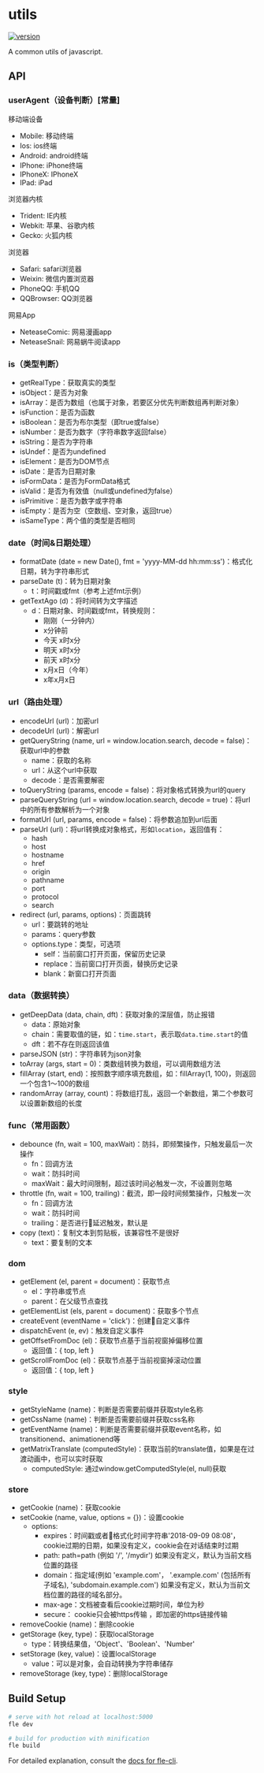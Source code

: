 # utils

[![version](https://img.shields.io/npm/v/@axe/utils.svg)](https://www.npmjs.org/package/@axe/utils)

A common utils of javascript.

## API

### userAgent（设备判断）[常量]

移动端设备

* Mobile: 移动终端
* Ios: ios终端
* Android: android终端
* IPhone: iPhone终端
* IPhoneX: IPhoneX
* IPad: iPad

浏览器内核

* Trident: IE内核
* Webkit: 苹果、谷歌内核
* Gecko: 火狐内核

浏览器

* Safari: safari浏览器
* Weixin: 微信内置浏览器
* PhoneQQ: 手机QQ
* QQBrowser: QQ浏览器

网易App

* NeteaseComic: 网易漫画app
* NeteaseSnail: 网易蜗牛阅读app

### is（类型判断）

* getRealType：获取真实的类型
* isObject：是否为对象
* isArray：是否为数组（也属于对象，若要区分优先判断数组再判断对象）
* isFunction：是否为函数
* isBoolean：是否为布尔类型（即true或false）
* isNumber：是否为数字（字符串数字返回false）
* isString：是否为字符串
* isUndef：是否为undefined
* isElement：是否为DOM节点
* isDate：是否为日期对象
* isFormData：是否为FormData格式
* isValid：是否为有效值（null或undefined为false）
* isPrimitive：是否为数字或字符串
* isEmpty：是否为空（空数组、空对象，返回true）
* isSameType：两个值的类型是否相同

### date（时间&日期处理）

* formatDate (date = new Date(), fmt = 'yyyy-MM-dd hh:mm:ss')：格式化日期，转为字符串形式
* parseDate (t)：转为日期对象
  * t：时间戳或fmt（参考上述fmt示例）
* getTextAgo (d)：将时间转为文字描述
  * d：日期对象、时间戳或fmt，转换规则：
    * 刚刚（一分钟内）
    * x分钟前
    * 今天 x时x分
    * 明天 x时x分
    * 前天 x时x分
    * x月x日（今年）
    * x年x月x日

### url（路由处理）

* encodeUrl (url)：加密url
* decodeUrl (url)：解密url
* getQueryString (name, url = window.location.search, decode = false)：获取url中的参数
  * name：获取的名称
  * url：从这个url中获取
  * decode：是否需要解密
* toQueryString (params, encode = false)：将对象格式转换为url的query
* parseQueryString (url = window.location.search, decode = true)：将url中的所有参数解析为一个对象
* formatUrl (url, params, encode = false)：将参数追加到url后面
* parseUrl (url)：将url转换成对象格式，形如`location`，返回值有：
  * hash
  * host
  * hostname
  * href
  * origin
  * pathname
  * port
  * protocol
  * search
* redirect (url, params, options)：页面跳转
  * url：要跳转的地址
  * params：query参数
  * options.type：类型，可选项
    * self：当前窗口打开页面，保留历史记录
    * replace：当前窗口打开页面，替换历史记录
    * blank：新窗口打开页面

### data（数据转换）

* getDeepData (data, chain, dft)：获取对象的深层值，防止报错
  * data：原始对象
  * chain：需要取值的链，如：`time.start`，表示取`data.time.start`的值
  * dft：若不存在则返回该值
* parseJSON (str)：字符串转为json对象
* toArray (args, start = 0)：类数组转换为数组，可以调用数组方法
* fillArray (start, end)：按照数字顺序填充数组，如：fillArray(1, 100)，则返回一个包含1～100的数组
* randomArray (array, count)：将数组打乱，返回一个新数组，第二个参数可以设置新数组的长度

### func（常用函数）

* debounce (fn, wait = 100, maxWait)：防抖，即频繁操作，只触发最后一次操作
  * fn：回调方法
  * wait：防抖时间
  * maxWait：最大时间限制，超过该时间必触发一次，不设置则忽略
* throttle (fn, wait = 100, trailing)：截流，即一段时间频繁操作，只触发一次
  * fn：回调方法
  * wait：防抖时间
  * trailing：是否进行延迟触发，默认是
* copy (text)：复制文本到剪贴板，该兼容性不是很好
  * text：要复制的文本

### dom

* getElement (el, parent = document)：获取节点
  * el：字符串或节点
  * parent：在父级节点查找
* getElementList (els, parent = document)：获取多个节点
* createEvent (eventName = 'click')：创建自定义事件
* dispatchEvent (e, ev)：触发自定义事件
* getOffsetFromDoc (el)：获取节点基于当前视窗掉偏移位置
  * 返回值：{ top, left }
* getScrollFromDoc (el)：获取节点基于当前视窗掉滚动位置
  * 返回值：{ top, left }

### style

* getStyleName (name)：判断是否需要前缀并获取style名称
* getCssName (name)：判断是否需要前缀并获取css名称
* getEventName (name)：判断是否需要前缀并获取event名称，如transitionend、animationend等
* getMatrixTranslate (computedStyle)：获取当前的translate值，如果是在过渡动画中，也可以实时获取
  * computedStyle: 通过window.getComputedStyle(el, null)获取

### store

* getCookie (name)：获取cookie
* setCookie (name, value, options = {})：设置cookie
  * options:
    * expires：时间戳或者格式化时间字符串'2018-09-09 08:08'，cookie过期的日期，如果没有定义，cookie会在对话结束时过期
    * path: path=path (例如 '/', '/mydir') 如果没有定义，默认为当前文档位置的路径
    * domain：指定域(例如 'example.com'， '.example.com' (包括所有子域名), 'subdomain.example.com') 如果没有定义，默认为当前文档位置的路径的域名部分。
    * max-age：文档被查看后cookie过期时间，单位为秒
    * secure： cookie只会被https传输 ，即加密的https链接传输
* removeCookie (name)：删除cookie
* getStorage (key, type)：获取localStorage
  * type：转换结果值，'Object'、'Boolean'、'Number'
* setStorage (key, value)：设置localStorage
  * value：可以是对象，会自动转换为字符串储存
* removeStorage (key, type)：删除localStorage

## Build Setup

``` bash
# serve with hot reload at localhost:5000
fle dev

# build for production with minification
fle build
```

For detailed explanation, consult the [docs for fle-cli](https://www.npmjs.com/package/fle-cli).

